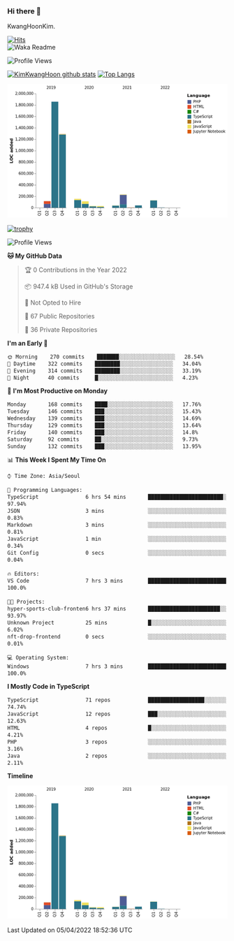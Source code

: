 ### Hi there 👋

KwangHoonKim.

[![Hits](https://hits.seeyoufarm.com/api/count/incr/badge.svg?url=https%3A%2F%2Fgithub.com%2Frhkdgns95)](https://hits.seeyoufarm.com)  
![Waka Readme](https://github.com/rhkdgns95/rhkdgns95/workflows/Waka%20Readme/badge.svg)

![Profile Views](http://img.shields.io/badge/Profile%20Views-0-blue)

[![KimKwangHoon github stats](https://github-readme-stats.vercel.app/api?username=rhkdgns95&show_icons=true)](https://github.com/rhkdgns95/github-readme-stats)   [![Top Langs](https://github-readme-stats.vercel.app/api/top-langs/?username=rhkdgns95&layout=compact)](https://github.com/rhkdgns95/github-readme-stats)   


![Chart not found](https://raw.githubusercontent.com/rhkdgns95/rhkdgns95/master/charts/bar_graph.png) 

[![trophy](https://github-profile-trophy.vercel.app/?username=rhkdgns95)](https://github.com/rhkdgns95/github-profile-trophy)

<!--START_SECTION:waka-->
![Profile Views](http://img.shields.io/badge/Profile%20Views-0-blue)

**🐱 My GitHub Data** 

> 🏆 0 Contributions in the Year 2022
 > 
> 📦 947.4 kB Used in GitHub's Storage 
 > 
> 🚫 Not Opted to Hire
 > 
> 📜 67 Public Repositories 
 > 
> 🔑 36 Private Repositories  
 > 
**I'm an Early 🐤** 

```text
🌞 Morning    270 commits    ███████░░░░░░░░░░░░░░░░░░   28.54% 
🌆 Daytime    322 commits    ████████░░░░░░░░░░░░░░░░░   34.04% 
🌃 Evening    314 commits    ████████░░░░░░░░░░░░░░░░░   33.19% 
🌙 Night      40 commits     █░░░░░░░░░░░░░░░░░░░░░░░░   4.23%

```
📅 **I'm Most Productive on Monday** 

```text
Monday       168 commits    ████░░░░░░░░░░░░░░░░░░░░░   17.76% 
Tuesday      146 commits    ███░░░░░░░░░░░░░░░░░░░░░░   15.43% 
Wednesday    139 commits    ███░░░░░░░░░░░░░░░░░░░░░░   14.69% 
Thursday     129 commits    ███░░░░░░░░░░░░░░░░░░░░░░   13.64% 
Friday       140 commits    ███░░░░░░░░░░░░░░░░░░░░░░   14.8% 
Saturday     92 commits     ██░░░░░░░░░░░░░░░░░░░░░░░   9.73% 
Sunday       132 commits    ███░░░░░░░░░░░░░░░░░░░░░░   13.95%

```


📊 **This Week I Spent My Time On** 

```text
⌚︎ Time Zone: Asia/Seoul

💬 Programming Languages: 
TypeScript               6 hrs 54 mins       ████████████████████████░   97.94% 
JSON                     3 mins              ░░░░░░░░░░░░░░░░░░░░░░░░░   0.83% 
Markdown                 3 mins              ░░░░░░░░░░░░░░░░░░░░░░░░░   0.81% 
JavaScript               1 min               ░░░░░░░░░░░░░░░░░░░░░░░░░   0.34% 
Git Config               0 secs              ░░░░░░░░░░░░░░░░░░░░░░░░░   0.04%

🔥 Editors: 
VS Code                  7 hrs 3 mins        █████████████████████████   100.0%

🐱‍💻 Projects: 
hyper-sports-club-fronten6 hrs 37 mins       ███████████████████████░░   93.97% 
Unknown Project          25 mins             █░░░░░░░░░░░░░░░░░░░░░░░░   6.02% 
nft-drop-frontend        0 secs              ░░░░░░░░░░░░░░░░░░░░░░░░░   0.01%

💻 Operating System: 
Windows                  7 hrs 3 mins        █████████████████████████   100.0%

```

**I Mostly Code in TypeScript** 

```text
TypeScript               71 repos            ██████████████████░░░░░░░   74.74% 
JavaScript               12 repos            ███░░░░░░░░░░░░░░░░░░░░░░   12.63% 
HTML                     4 repos             █░░░░░░░░░░░░░░░░░░░░░░░░   4.21% 
PHP                      3 repos             ░░░░░░░░░░░░░░░░░░░░░░░░░   3.16% 
Java                     2 repos             ░░░░░░░░░░░░░░░░░░░░░░░░░   2.11%

```


**Timeline**

![Chart not found](https://raw.githubusercontent.com/rhkdgns95/rhkdgns95/master/charts/bar_graph.png) 


 Last Updated on 05/04/2022 18:52:36 UTC
<!--END_SECTION:waka-->
